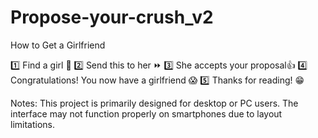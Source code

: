 # Propose-your-crush_v2

How to Get a Girlfriend

1️⃣ Find a girl 👩
2️⃣ Send this to her ⏩
3️⃣ She accepts your proposal👍
4️⃣ Congratulations! You now have a girlfriend 😱
5️⃣ Thanks for reading! 😁

Notes:
This project is primarily designed for desktop or PC users. The interface may not function properly on smartphones due to layout limitations.
